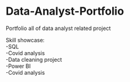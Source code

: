 # Data-Analyst-Portfolio
Portfolio all of data analyst related project

Skill showcase:		
  -SQL		
    -Covid analysis		
		-Data cleaning project		
	-Power BI		
 		-Covid analysis		
